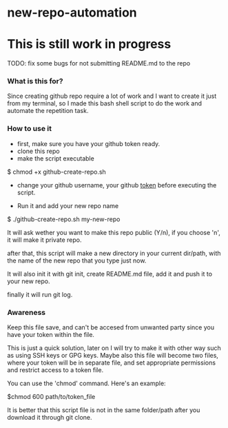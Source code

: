 new-repo-automation
=                  

# This is still work in progress
TODO: fix some bugs for not submitting README.md to the repo


### What is this for? ###

Since creating github repo require a lot of work and I want to create it just from my terminal, so I made this bash shell script to do the work and automate the repetition task.

### How to use it ###
* first, make sure you have your github token ready.
* clone this repo
* make the script executable

$ chmod +x github-create-repo.sh

* change your github username, your github [token](https://docs.github.com/en/authentication/keeping-your-account-and-data-secure/managing-your-personal-access-tokens) before executing the script.

* Run it and add your new repo name

$ ./github-create-repo.sh my-new-repo

It will ask wether you want to make this repo public (Y/n), if you choose 'n', it will make it private repo.

after that, this script will make a new directory in your current dir/path, with the name of the new repo that you type just now.

It will also init it with git init, create README.md file, add it and push it to your new repo.

finally it will run git log.

### Awareness ###
Keep this file save, and can't be accesed from unwanted party since you have your token within the file.

This is just a quick solution, later on I will try to make it with other way such as using SSH keys or GPG keys. Maybe also this file will become two files, where your token will be in separate file, and set appropriate permissions and restrict access to a token file.

You can use the 'chmod' command. Here's an example:

$chmod 600 path/to/token_file

It is better that this script file is not in the same folder/path after you download it through git clone.
